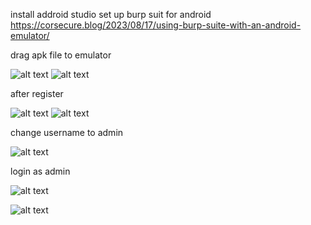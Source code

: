 install addroid studio
set up burp suit for android https://corsecure.blog/2023/08/17/using-burp-suite-with-an-android-emulator/


drag apk file to emulator


![alt text](image.png)
![alt text](image-1.png)


after register


![alt text](image-2.png)
![alt text](image-3.png)


change username to admin

![alt text](image-6.png)

login as admin


![alt text](image-4.png)

![alt text](image-5.png)